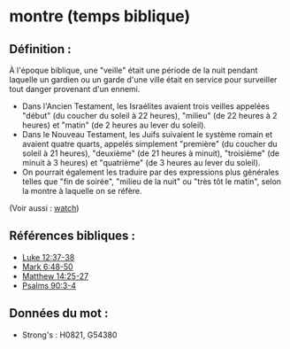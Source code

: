 # montre (temps biblique)

## Définition :

À l'époque biblique, une "veille" était une période de la nuit pendant laquelle un gardien ou un garde d'une ville était en service pour surveiller tout danger provenant d'un ennemi.

* Dans l'Ancien Testament, les Israélites avaient trois veilles appelées "début" (du coucher du soleil à 22 heures), "milieu" (de 22 heures à 2 heures) et "matin" (de 2 heures au lever du soleil).
* Dans le Nouveau Testament, les Juifs suivaient le système romain et avaient quatre quarts, appelés simplement "première" (du coucher du soleil à 21 heures), "deuxième" (de 21 heures à minuit), "troisième" (de minuit à 3 heures) et "quatrième" (de 3 heures au lever du soleil).
* On pourrait également les traduire par des expressions plus générales telles que "fin de soirée", "milieu de la nuit" ou "très tôt le matin", selon la montre à laquelle on se réfère.

(Voir aussi : [watch](../other/watch.md))

## Références bibliques :

* [Luke 12:37-38](rc://en/tn/help/luk/12/37)
* [Mark 6:48-50](rc://en/tn/help/mrk/06/48)
* [Matthew 14:25-27](rc://en/tn/help/mat/14/25)
* [Psalms 90:3-4](rc://en/tn/help/psa/090/003)

## Données du mot :

* Strong's : H0821, G54380
